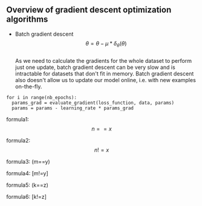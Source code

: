 ## Overview of gradient descent optimization algorithms 
    
- Batch gradient descent  
$$\theta = \theta - \mu * \delta_{\theta}(\theta) $$   
As we need to calculate the gradients for the whole dataset to perform just one update, batch gradient descent can be very slow and is intractable for datasets that don't fit in memory. Batch gradient descent also doesn't allow us to update our model online, i.e. with new examples on-the-fly.

```
for i in range(nb_epochs):
  params_grad = evaluate_gradient(loss_function, data, params)
  params = params - learning_rate * params_grad
```


<script type="text/javascript" async src="https://cdn.mathjax.org/mathjax/latest/MathJax.js?config=TeX-MML-AM_CHTML"> </script>
formula1: $$n==x$$

formula2: $$n!=x$$

formula3: (m==y)

formula4: [m!=y]

formula5: \(k==z\)

formula6: \[k!=z\]